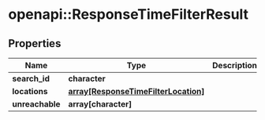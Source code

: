 # openapi::ResponseTimeFilterResult


## Properties
Name | Type | Description | Notes
------------ | ------------- | ------------- | -------------
**search_id** | **character** |  | 
**locations** | [**array[ResponseTimeFilterLocation]**](ResponseTimeFilterLocation.md) |  | 
**unreachable** | **array[character]** |  | 


